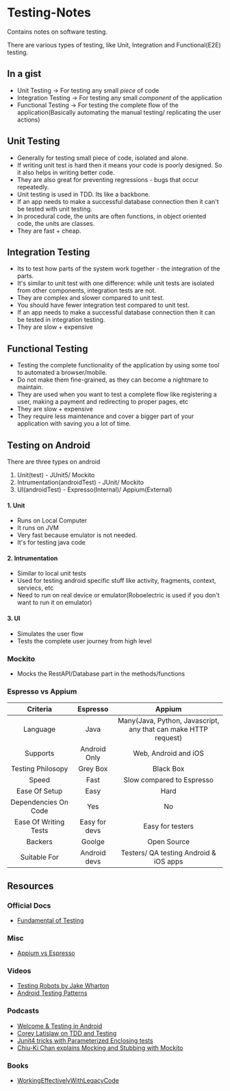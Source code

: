 # Testing-Notes
Contains notes on software testing.

There are various types of testing, like Unit, Integration and Functional(E2E) testing.

## In a gist

* Unit Testing -> For testing any small _piece_ of code
* Integration Testing -> For testing any small _component_ of the application
* Functional Testing -> For testing the complete flow of the application(Basically automating the manual testing/ replicating the user actions)

## Unit Testing

* Generally for testing small piece of code, isolated and alone.
* If writing unit test is hard then it means your code is poorly designed. So it also helps  in writing better code.
* They are also great for preventing regressions - bugs that occur repeatedly.
* Unit testing is used in TDD. Its like a backbone.
* If an app needs to make a successful database connection then it can't be tested with unit testing.
* In procedural code, the units are often functions, in object oriented code, the units are classes.
* They are fast + cheap.

## Integration Testing

* Its to test how parts of the system work together - the integration of the parts.
* It's similar to unit test with one difference: while unit tests are isolated from other components, integration tests are not.
* They are complex and slower compared to unit test.
* You should have fewer integration test compared to unit test.
* If an app needs to make a successful database connection then it can be tested in integration testing.
* They are slow + expensive

## Functional Testing

* Testing the complete functionality of the application by using some tool to automated a browser/mobile.
* Do not make them fine-grained, as they can become a nightmare to maintain.
* They are used when you want to test a complete flow like registering a user, making a payment and redirecting to proper pages, etc
* They are slow + expensive
* They require less maintenance and cover a bigger part of your application with saving you a lot of time.

## Testing on Android

There are three types on android
1. Unit(test) - JUnit5/ Mockito
2. Intrumentation(androidTest) - JUnit/ Mockito
3. UI(androidTest) - Expresso(Internal)/ Appium(External)

#### 1. Unit

* Runs on Local Computer
* It runs on JVM
* Very fast because emulator is not needed.
* It's for testing java code

#### 2. Intrumentation

* Similar to local unit tests
* Used for testing android specific stuff like activity, fragments, context, serviecs, etc
* Need to run on real device or emulator(Roboelectric is used if you don't want to run it on emulator)

#### 3. UI

* Simulates the user flow  	
* Tests the complete user journey from  high level

### Mockito

* Mocks the RestAPI/Database part in the methods/functions

### Espresso vs Appium

| Criteria 	    	   | Espresso      | Appium        						    |
| :----------------------: | :-----------: | :------------------------------------------------------------: | 
| Language          	   | Java          | Many(Java, Python, Javascript, any that can make HTTP request) |
| Supports          	   | Android Only  | Web, Android and iOS 					    |
| Testing Philosopy 	   | Grey Box      | Black Box							    |
| Speed 	    	   | Fast	   | Slow compared to Espresso					    |
| Ease Of Setup     	   | Easy	   | Hard							    |
| Dependencies On Code     | Yes	   | No								    |
| Ease Of Writing Tests    | Easy for devs | Easy for testers						    |
| Backers		   | Goolge	   | Open Source						    |
| Suitable For		   | Android devs  | Testers/ QA testing Android & iOS apps			    |


## Resources

### Official Docs
* [Fundamental of Testing](https://developer.android.com/training/testing/fundamentals)

### Misc 
* [Appium vs Espresso](https://www.reddit.com/r/androiddev/comments/b50upz/appium_or_espresso_for_qa_team/)

### Videos
* [Testing Robots by Jake Wharton](https://academy.realm.io/posts/kau-jake-wharton-testing-robots/)
* [Android Testing Patterns](https://www.youtube.com/playlist?list=PLWz5rJ2EKKc-6HWg_jyP0U1zrVLHn65b2)

### Podcasts
* [Welcome & Testing in Android](https://fragmentedpodcast.com/episodes/1/)
* [Corey Latislaw on TDD and Testing](https://fragmentedpodcast.com/episodes/13/)
* [Junit4 tricks with Parameterized Enclosing tests](https://fragmentedpodcast.com/episodes/052/)
* [Chiu-Ki Chan explains Mocking and Stubbing with Mockito](https://fragmentedpodcast.com/episodes/059/)

### Books

* [WorkingEffectivelyWithLegacyCode](https://archive.org/details/WorkingEffectivelyWithLegacyCode)
